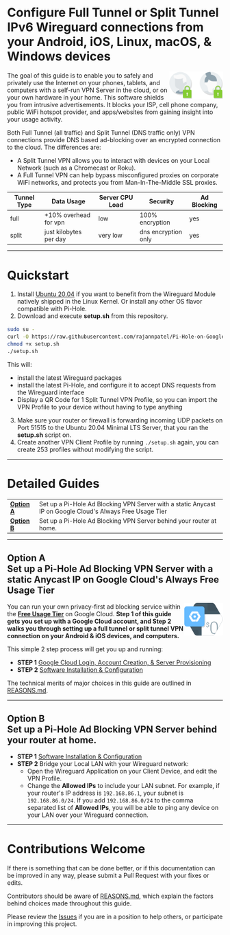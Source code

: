 # Configure Full Tunnel or Split Tunnel IPv6 Wireguard connections from your Android, iOS, Linux, macOS, & Windows devices

<img src="./images/data-privacy-risk.svg" width="125" align="right">

The goal of this guide is to enable you to safely and privately use the Internet on your phones, tablets, and computers with a self-run VPN Server in the cloud, or on your own hardware in your home. This software shields you from intrusive advertisements. It blocks your ISP, cell phone company, public WiFi hotspot provider, and apps/websites from gaining insight into your usage activity.

Both Full Tunnel (all traffic) and Split Tunnel (DNS traffic only) VPN connections provide DNS based ad-blocking over an encrypted connection to the cloud. The differences are:

- A Split Tunnel VPN allows you to interact with devices on your Local Network (such as a Chromecast or Roku).
- A Full Tunnel VPN can help bypass misconfigured proxies on corporate WiFi networks, and protects you from Man-In-The-Middle SSL proxies.

| Tunnel Type | Data Usage | Server CPU Load | Security | Ad Blocking |
| -- | -- | -- | -- | -- |
| full | +10% overhead for vpn | low | 100% encryption | yes
| split | just kilobytes per day | very low | dns encryption only | yes

---

# Quickstart

1. Install [Ubuntu 20.04](https://ubuntu.com/download/server) if you want to benefit from the Wireguard Module natively shipped in the Linux Kernel. Or install any other OS flavor compatible with Pi-Hole.
2. Download and execute **setup.sh** from this repository.

```bash
sudo su -
curl -O https://raw.githubusercontent.com/rajannpatel/Pi-Hole-on-Google-Compute-Engine-Free-Tier-with-Full-Tunnel-and-Split-Tunnel-Wireguard-VPN-Configs/master/setup.sh
chmod +x setup.sh
./setup.sh 
```

This will:

  - install the latest Wireguard packages
  - install the latest Pi-Hole, and configure it to accept DNS requests from the Wireguard interface
  - Display a QR Code for 1 Split Tunnel VPN Profile, so you can import the VPN Profile to your device without having to type anything

3. Make sure your router or firewall is forwarding incoming UDP packets on Port 51515 to the Ubuntu 20.04 Minimal LTS Server, that you ran the **setup.sh** script on.
4. Create another VPN Client Profile by running `./setup.sh` again, you can create 253 profiles without modifying the script.

---

# Detailed Guides

<table>
    <tbody>
        <tr>
            <td><b><a href="#option-a--set-up-a-pi-hole-ad-blocking-vpn-server-with-a-static-anycast-ip-on-google-clouds-always-free-usage-tier">Option A</a></b></td>
            <td>Set up a Pi-Hole Ad Blocking VPN Server with a static Anycast IP on Google Cloud's Always Free Usage Tier</td>
        </tr>
        <tr>
            <td><b><a href="#option-b--set-up-a-pi-hole-ad-blocking-vpn-server-behind-your-router-at-home">Option B</a></b></td>
            <td>Set up a Pi-Hole Ad Blocking VPN Server behind your router at home.</td>
        </tr>
    </tbody>
</table>

---

## Option A <br> Set up a Pi-Hole Ad Blocking VPN Server with a static Anycast IP on Google Cloud's Always Free Usage Tier

<img src="./images/upfront-cost.svg" width="90" align="right">

You can run your own privacy-first ad blocking service within the **[Free Usage Tier](https://cloud.google.com/free/)** on Google Cloud. **Step 1 of this guide gets you set up with a Google Cloud account, and Step 2 walks you through setting up a full tunnel or split tunnel VPN connection on your Android & iOS devices, and computers.**

This simple 2 step process will get you up and running:

- **STEP 1** [Google Cloud Login, Account Creation, & Server Provisioning](./GOOGLE-CLOUD.md)
- **STEP 2** [Software Installation & Configuration](./CONFIGURATION.md)

The technical merits of major choices in this guide are outlined in [REASONS.md](./REASONS.md).

---

## Option B <br> Set up a Pi-Hole Ad Blocking VPN Server behind your router at home.

- **STEP 1** [Software Installation & Configuration](./CONFIGURATION.md)
- **STEP 2** Bridge your Local LAN with your Wireguard network:
  - Open the Wireguard Application on your Client Device, and edit the VPN Profile.
  - Change the **Allowed IPs** to include your LAN subnet. For example, if your router's IP address is `192.168.86.1`, your subnet is `192.168.86.0/24`. If you add `192.168.86.0/24` to the comma separated list of **Allowed IPs**, you will be able to ping any device on your LAN over your Wireguard connection.

---

# Contributions Welcome

If there is something that can be done better, or if this documentation can be improved in any way, please submit a Pull Request with your fixes or edits.

Contributors should be aware of [REASONS.md](./REASONS.md), which explain the factors behind choices made throughout this guide.

Please review the [Issues](https://github.com/rajannpatel/Pi-Hole-on-Google-Compute-Engine-Free-Tier-with-Full-Tunnel-and-Split-Tunnel-Wireguard-VPN-Configs/issues) if you are in a position to help others, or participate in improving this project.
